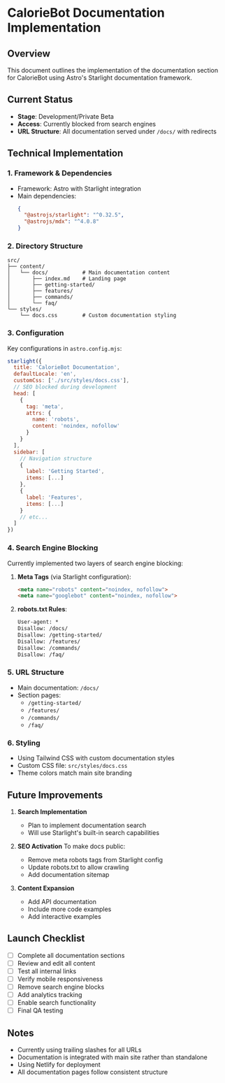 # CalorieBot Documentation Implementation

## Overview
This document outlines the implementation of the documentation section for CalorieBot using Astro's Starlight documentation framework.

## Current Status
- **Stage**: Development/Private Beta
- **Access**: Currently blocked from search engines
- **URL Structure**: All documentation served under `/docs/` with redirects

## Technical Implementation

### 1. Framework & Dependencies
- Framework: Astro with Starlight integration
- Main dependencies:
  ```json
  {
    "@astrojs/starlight": "^0.32.5",
    "@astrojs/mdx": "^4.0.8"
  }
  ```

### 2. Directory Structure
```
src/
├── content/
│   └── docs/           # Main documentation content
│       ├── index.md    # Landing page
│       ├── getting-started/
│       ├── features/
│       ├── commands/
│       └── faq/
└── styles/
    └── docs.css        # Custom documentation styling
```

### 3. Configuration
Key configurations in `astro.config.mjs`:

```javascript
starlight({
  title: 'CalorieBot Documentation',
  defaultLocale: 'en',
  customCss: ['./src/styles/docs.css'],
  // SEO blocked during development
  head: [
    {
      tag: 'meta',
      attrs: {
        name: 'robots',
        content: 'noindex, nofollow'
      }
    }
  ],
  sidebar: [
    // Navigation structure
    {
      label: 'Getting Started',
      items: [...]
    },
    {
      label: 'Features',
      items: [...]
    }
    // etc...
  ]
})
```

### 4. Search Engine Blocking
Currently implemented two layers of search engine blocking:

1. **Meta Tags** (via Starlight configuration):
   ```html
   <meta name="robots" content="noindex, nofollow">
   <meta name="googlebot" content="noindex, nofollow">
   ```

2. **robots.txt Rules**:
   ```txt
   User-agent: *
   Disallow: /docs/
   Disallow: /getting-started/
   Disallow: /features/
   Disallow: /commands/
   Disallow: /faq/
   ```

### 5. URL Structure
- Main documentation: `/docs/`
- Section pages:
  - `/getting-started/`
  - `/features/`
  - `/commands/`
  - `/faq/`

### 6. Styling
- Using Tailwind CSS with custom documentation styles
- Custom CSS file: `src/styles/docs.css`
- Theme colors match main site branding

## Future Improvements
1. **Search Implementation**
   - Plan to implement documentation search
   - Will use Starlight's built-in search capabilities

2. **SEO Activation**
   To make docs public:
   - Remove meta robots tags from Starlight config
   - Update robots.txt to allow crawling
   - Add documentation sitemap

3. **Content Expansion**
   - Add API documentation
   - Include more code examples
   - Add interactive examples

## Launch Checklist
- [ ] Complete all documentation sections
- [ ] Review and edit all content
- [ ] Test all internal links
- [ ] Verify mobile responsiveness
- [ ] Remove search engine blocks
- [ ] Add analytics tracking
- [ ] Enable search functionality
- [ ] Final QA testing

## Notes
- Currently using trailing slashes for all URLs
- Documentation is integrated with main site rather than standalone
- Using Netlify for deployment
- All documentation pages follow consistent structure